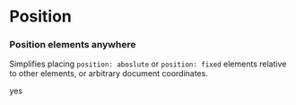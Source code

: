 # Position

### Position elements anywhere

Simplifies placing `position: aboslute` or `position: fixed` elements relative to other elements, or arbitrary document coordinates.

yes
